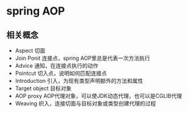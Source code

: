 # spring AOP

## 相关概念
- Aspect  	切面
- Join Ponit 	连接点，spring AOP里总是代表一次方法执行
- Advice 	通知，在连接点执行的动作
- Pointcut 	切入点，说明如何匹配连接点
- Introduction 	引入，为现有类型声明额外的方法和属性
- Target object 	目标对象
- AOP proxy 	AOP代理对象，可以使JDK动态代理，也可以是CGLIB代理
- Weaving 	织入，连接切面与目标对象或类型创建代理的过程